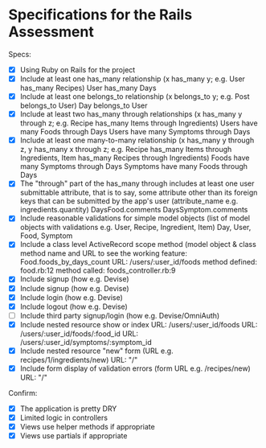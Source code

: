 # Specifications for the Rails Assessment

Specs:
- [x] Using Ruby on Rails for the project
- [x] Include at least one has_many relationship (x has_many y; e.g. User has_many Recipes)
  User has_many Days
- [x] Include at least one belongs_to relationship (x belongs_to y; e.g. Post belongs_to User)
  Day belongs_to User
- [x] Include at least two has_many through relationships (x has_many y through z; e.g. Recipe has_many Items through Ingredients)
  Users have many Foods through Days
  Users have many Symptoms through Days
- [x] Include at least one many-to-many relationship (x has_many y through z, y has_many x through z; e.g. Recipe has_many Items through Ingredients, Item has_many Recipes through Ingredients)
  Foods have many Symptoms through Days
  Symptoms have many Foods through Days
- [x] The "through" part of the has_many through includes at least one user submittable attribute, that is to say, some attribute other than its foreign keys that can be submitted by the app's user (attribute_name e.g. ingredients.quantity)
  DaysFood.comments
  DaysSymptom.comments
- [x] Include reasonable validations for simple model objects (list of model objects with validations e.g. User, Recipe, Ingredient, Item)
  Day, User, Food, Symptom
- [x] Include a class level ActiveRecord scope method (model object & class method name and URL to see the working feature:  
   Food.foods_by_days_count
   URL: /users/:user_id/foods
   method defined: food.rb:12
   method called: foods_controller.rb:9
- [x] Include signup (how e.g. Devise)
- [x] Include signup (how e.g. Devise)
- [x] Include login (how e.g. Devise)
- [x] Include logout (how e.g. Devise)
- [ ] Include third party signup/login (how e.g. Devise/OmniAuth)
- [x] Include nested resource show or index
  URL: /users/:user_id/foods
  URL: /users/:user_id/foods/:food_id
  URL: /users/:user_id/symptoms/:symptom_id
- [x] Include nested resource "new" form (URL e.g. recipes/1/ingredients/new)
  URL: "/"
- [x] Include form display of validation errors (form URL e.g. /recipes/new)
  URL: "/"

Confirm:
- [X] The application is pretty DRY
- [X] Limited logic in controllers
- [X] Views use helper methods if appropriate
- [X] Views use partials if appropriate
